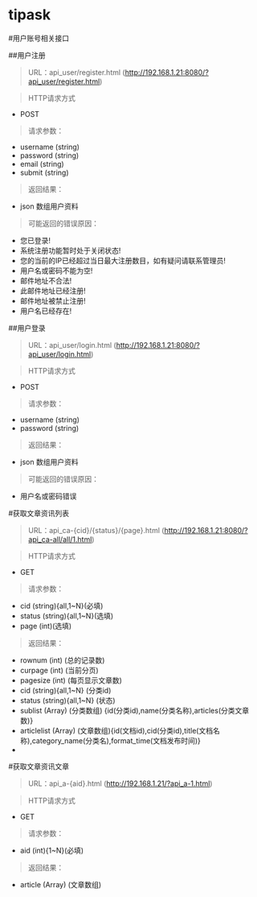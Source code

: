tipask
======
#用户账号相关接口

##用户注册

> URL：api_user/register.html  (http://192.168.1.21:8080/?api_user/register.html)

> HTTP请求方式

- POST

> 请求参数：

- username (string)
- password (string) 
- email (string)
- submit (string)


> 返回结果：

- json 数组用户资料

> 可能返回的错误原因：

- 您已登录!
- 系统注册功能暂时处于关闭状态!
- 您的当前的IP已经超过当日最大注册数目，如有疑问请联系管理员!
- 用户名或密码不能为空!
- 邮件地址不合法!
- 此邮件地址已经注册!
- 邮件地址被禁止注册!
- 用户名已经存在!

##用户登录


> URL：api_user/login.html  (http://192.168.1.21:8080/?api_user/login.html)

> HTTP请求方式

- POST

> 请求参数：

- username (string)
- password (string) 

> 返回结果：

- json 数组用户资料

> 可能返回的错误原因：

- 用户名或密码错误

#获取文章资讯列表

> URL：api_ca-{cid}/{status}/{page}.html  (http://192.168.1.21:8080/?api_ca-all/all/1.html)

> HTTP请求方式

- GET

> 请求参数：

- cid (string){all,1~N}(必填)
- status (string){all,1~N}(选填)
- page (int)(选填)


> 返回结果：

- rownum (int) (总的记录数)
- curpage (int) (当前分页)
- pagesize (int) (每页显示文章数)
- cid (string){all,1~N} (分类id)
- status (string){all,1~N} (状态)
- sublist (Array) (分类数组) {id(分类id),name(分类名称),articles(分类文章数)}
- articlelist (Array) (文章数组){id(文档id),cid(分类id),title(文档名称),category_name(分类名),format_time(文档发布时间)}
- 

#获取文章资讯文章

> URL：api_a-{aid}.html  (http://192.168.1.21/?api_a-1.html)

> HTTP请求方式

- GET

> 请求参数：

- aid (int){1~N}(必填)



> 返回结果：

- article (Array) (文章数组)








